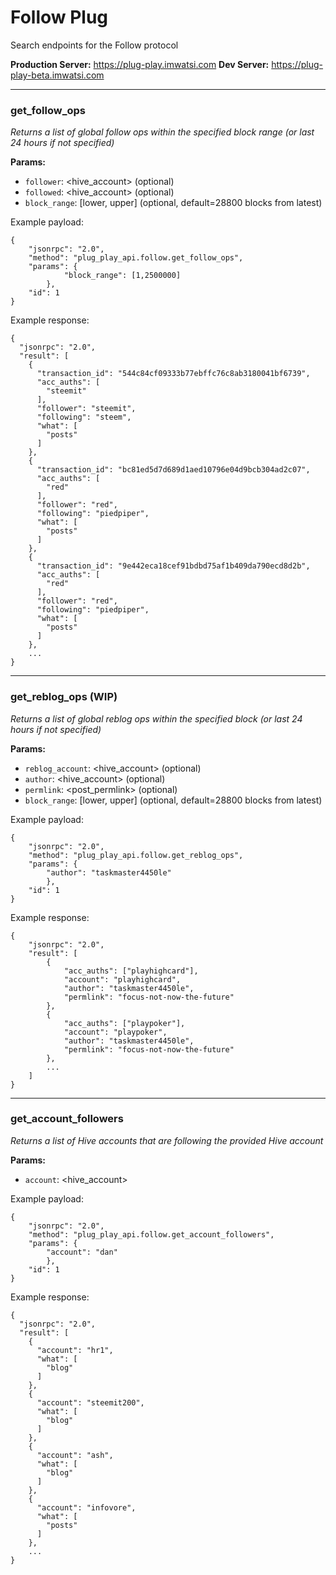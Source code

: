 # Follow Plug

Search endpoints for the Follow protocol

**Production Server:** https://plug-play.imwatsi.com
**Dev Server:** https://plug-play-beta.imwatsi.com

---

### get_follow_ops

*Returns a list of global follow ops within the specified block range (or last 24 hours if not specified)*

**Params:**

- `follower`:      <hive_account> (optional)
- `followed`:      <hive_account> (optional)
- `block_range`:    [lower, upper] (optional, default=28800 blocks from latest)

Example payload:

```
{
    "jsonrpc": "2.0",
    "method": "plug_play_api.follow.get_follow_ops",
    "params": {
            "block_range": [1,2500000]
        },
    "id": 1
}
```

Example response:

```
{
  "jsonrpc": "2.0",
  "result": [
    {
      "transaction_id": "544c84cf09333b77ebffc76c8ab3180041bf6739",
      "acc_auths": [
        "steemit"
      ],
      "follower": "steemit",
      "following": "steem",
      "what": [
        "posts"
      ]
    },
    {
      "transaction_id": "bc81ed5d7d689d1aed10796e04d9bcb304ad2c07",
      "acc_auths": [
        "red"
      ],
      "follower": "red",
      "following": "piedpiper",
      "what": [
        "posts"
      ]
    },
    {
      "transaction_id": "9e442eca18cef91bdbd75af1b409da790ecd8d2b",
      "acc_auths": [
        "red"
      ],
      "follower": "red",
      "following": "piedpiper",
      "what": [
        "posts"
      ]
    },
    ...
}
```

---

### get_reblog_ops (WIP)

*Returns a list of global reblog ops within the specified block (or last 24 hours if not specified)*

**Params:**

- `reblog_account`: <hive_account> (optional)
- `author`:         <hive_account> (optional)
- `permlink`:       <post_permlink> (optional)
- `block_range`:    [lower, upper] (optional, default=28800 blocks from latest)

Example payload:

```
{
    "jsonrpc": "2.0",
    "method": "plug_play_api.follow.get_reblog_ops",
    "params": {
        "author": "taskmaster4450le"
        },
    "id": 1
}
```

Example response:

```
{
    "jsonrpc": "2.0",
    "result": [
        {
            "acc_auths": ["playhighcard"],
            "account": "playhighcard",
            "author": "taskmaster4450le",
            "permlink": "focus-not-now-the-future"
        },
        {
            "acc_auths": ["playpoker"],
            "account": "playpoker",
            "author": "taskmaster4450le",
            "permlink": "focus-not-now-the-future"
        },
        ...
    ]
}
```

---

### get_account_followers

*Returns a list of Hive accounts that are following the provided Hive account*

**Params:**

- `account`: <hive_account>

Example payload:

```
{
    "jsonrpc": "2.0",
    "method": "plug_play_api.follow.get_account_followers",
    "params": {
        "account": "dan"
        },
    "id": 1
}
```

Example response:

```
{
  "jsonrpc": "2.0",
  "result": [
    {
      "account": "hr1",
      "what": [
        "blog"
      ]
    },
    {
      "account": "steemit200",
      "what": [
        "blog"
      ]
    },
    {
      "account": "ash",
      "what": [
        "blog"
      ]
    },
    {
      "account": "infovore",
      "what": [
        "posts"
      ]
    },
    ...
}
```